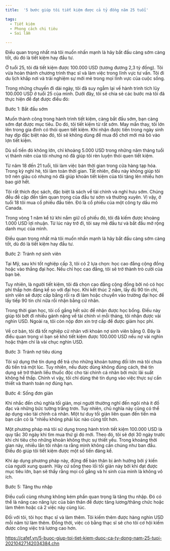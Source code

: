 ```yaml
---
title:  '5 bước giúp tôi tiết kiệm được cả tỷ đồng năm 25 tuổi'

tags:
  - Tiết kiệm
  - Phong cách chi tiêu
  - Sai lầm

---
```


Điều quan trọng nhất mà tôi muốn nhấn mạnh là hãy bắt đầu càng sớm càng tốt, dù đó là tiết kiệm hay đầu tư.

<!-- h1 -->

<!--more-->

Ở tuổi 25, tôi đã tiết kiệm được 100.000 USD (tương đương 2,3 tỷ đồng). Tôi vừa hoàn thành chương trình thạc sĩ và làm việc trong lĩnh vực tư vấn. Tôi đi du lịch khắp nơi và trải nghiệm sự mới mẻ trong mọi lĩnh vực của cuộc sống.

Trong những chuyến đi dài ngày, tôi đã suy ngẫm lại về hành trình tích lũy 100.000 USD ở tuổi 25 của mình. Dưới đây, tôi sẽ chia sẻ các bước mà tôi đã thực hiện để đạt được điều đó:

Bước 1: Bắt đầu sớm

Muốn thành công trong hành trình tiết kiệm, càng bắt đầu sớm, bạn càng sớm đạt được mục tiêu. Do đó, tôi tiết kiệm từ rất sớm. May mắn thay, tôi lớn lên trong gia đình có thói quen tiết kiệm. Khi nhận được tiền trong ngày sinh hay dịp đặc biệt nào đó, tôi sẽ không dùng để mua đồ chơi mới mà bỏ vào lợn tiết kiệm.

Dù số tiền đó không lớn, chỉ khoảng 5.000 USD trong những năm tháng tuổi vị thành niên của tôi nhưng nó đã giúp tôi rèn luyện thói quen tiết kiệm.

Từ năm 18 đến 21 tuổi, tôi làm việc bán thời gian trong cửa hàng tạp hóa. Trong kỳ nghỉ hè, tôi làm toàn thời gian. Tất nhiên, điều này không giúp tôi trở nên giàu có nhưng nó đã giúp khoản tiết kiệm của tôi tăng lên nhiều hơn bao giờ hết.

Tôi rất thích đọc sách, đặc biệt là sách về tài chính và nghỉ hưu sớm. Chúng đều đề cập đến tầm quan trọng của đầu tư sớm và thường xuyên. Vì vậy, ở tuổi 18 tôi mua cổ phiếu đầu tiên. Đó là cổ phiếu của một công ty dầu mỏ Canada.

Trong vòng 1 năm kể từ khi nắm giữ cổ phiếu đó, tôi đã kiếm được khoảng 1.000 USD lợi nhuận. Từ lúc này trở đi, tôi say mê đầu tư và bắt đầu mở rộng danh mục của mình.

Điều quan trọng nhất mà tôi muốn nhấn mạnh là hãy bắt đầu càng sớm càng tốt, dù đó là tiết kiệm hay đầu tư.

Bước 2: Tránh nợ sinh viên

Tại Mỹ, sau khi tốt nghiệp cấp 3, tôi có 2 lựa chọn: học cao đẳng cộng đồng hoặc vào thẳng đại học. Nếu chỉ học cao đẳng, tôi sẽ trở thành trò cười của bạn bè.

Tuy nhiên, là người tiết kiệm, tôi đã chọn cao đẳng cộng đồng bởi nó có học phí thấp hơn đáng kể so với đại học. Khi kết thúc 2 năm, lấy đủ 90 tín chỉ, sinh viên sẽ được cấp bằng rồi ra đi làm hoặc chuyển vào trường đại học để lấy tiếp 90 tín chỉ nữa rồi nhận bằng cử nhân.

Trong thời gian học, tôi cố gắng hết sức để nhận được học bổng. Điều này giúp tôi bớt đi nhiều gánh nặng về tài chính vì mỗi tháng, tôi nhận được vài nghìn USD. Ngoài ra, tôi còn nộp đơn xin trợ cấp để được giảm học phí.

Về cơ bản, tôi đã tốt nghiệp cử nhân với khoản nợ sinh viên bằng 0. Đây là điều quan trọng vì bạn sẽ khó tiết kiệm được 100.000 USD nếu nợ vài nghìn hoặc thậm chí là vài chục nghìn USD.

Bước 3: Tránh nợ tiêu dùng

Tôi sử dụng thẻ tín dụng để trả cho những khoản tương đối lớn mà tôi chưa đủ tiền trả một lúc. Tuy nhiên, nếu được dùng không đúng cách, thẻ tín dụng sẽ trở thành liều thuốc độc cho tài chính cá nhân bởi mức lãi suất không hề thấp. Chính vì vậy, tôi chỉ dùng thẻ tín dụng vào việc thực sự cần thiết và thanh toán nợ đúng hạn.

Bước 4: Sống đơn giản

Khi nhắc đến chủ nghĩa tối giản, mọi người thường nghĩ đến ngôi nhà ít đồ đạc và những bức tường trắng trơn. Tuy nhiên, chủ nghĩa này cũng có thể áp dụng vào tài chính cá nhân. Một tư duy tối giản liên quan đến tiền mà bạn cần có là "nhiều không phải lúc nào cũng tốt hơn.

Một phương pháp mà tôi sử dụng trong hành trình tiết kiệm 100.000 USD là quy tắc 30 ngày khi tìm mua thứ gì đó mới. Theo đó, tôi sẽ đợi 30 ngày trước khi chi tiêu cho những khoản không thực sự thiết yếu. Trong khoảng thời gian này, nhiều lần tôi nhận ra rằng mình không cần chúng như ban đầu. Điều đó giúp tôi tiết kiệm được một số tiền đáng kể.

Khi áp dụng phương pháp này, đừng để bản thân bị ảnh hưởng bởi ý kiến của người xung quanh. Hãy cứ sống theo lối tối giản này bởi khi đạt được mục tiêu lớn, bạn sẽ thấy rằng mọi cố gắng và hi sinh của mình là không vô ích.

Bước 5: Tăng thu nhập

Điều cuối cùng nhưng không kém phần quan trọng là tăng thu nhập. Đó có thể là nâng cao năng lực của bản thân để được tăng lương/thăng chức hoặc làm thêm hoặc cả 2 việc này cùng lúc.

Đối với tôi, tôi học thạc sĩ và làm thêm. Tôi kiếm thêm được hàng nghìn USD mỗi năm từ làm thêm. Đồng thời, việc có bằng thạc sĩ sẽ cho tôi cơ hội kiếm được công việc trả lương cao hơn.

https://cafef.vn/5-buoc-giup-toi-tiet-kiem-duoc-ca-ty-dong-nam-25-tuoi-20210427142034384.chn